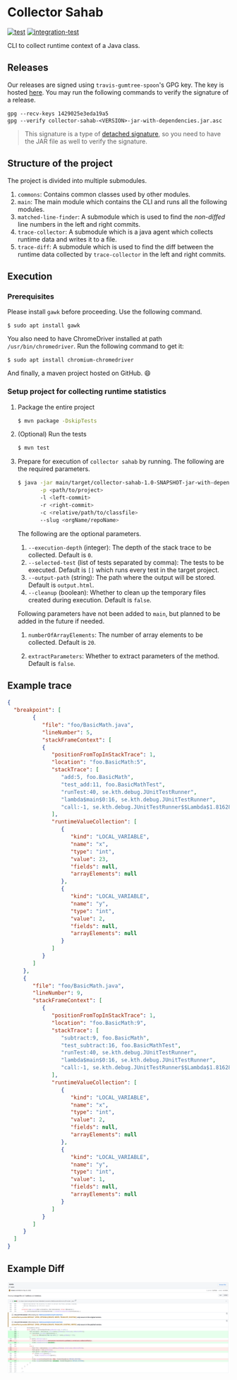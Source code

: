 # Collector Sahab

[![test](https://github.com/algomaster99/collector-sahab/actions/workflows/tests.yml/badge.svg)](https://github.com/algomaster99/collector-sahab/actions/workflows/tests.yml)
[![integration-test](https://github.com/ASSERT-KTH/collector-sahab/actions/workflows/it.yml/badge.svg)](https://github.com/ASSERT-KTH/collector-sahab/actions/workflows/it.yml)

CLI to collect runtime context of a Java class.

## Releases

Our releases are signed using `travis-gumtree-spoon`'s GPG key. The key is hosted
[here](https://keyserver.ubuntu.com/pks/lookup?op=get&search=0x1429025e3eda19a5).
You may run the following commands to verify the signature of a release.
```shell
gpg --recv-keys 1429025e3eda19a5
gpg --verify collector-sahab-<VERSION>-jar-with-dependencies.jar.asc
```
> This signature is a type of [detached signature](https://en.wikipedia.org/wiki/Detached_signature),
> so you need to have the JAR file as well to verify the signature.

## Structure of the project

The project is divided into multiple submodules.
1. `commons`: Contains common classes used by other modules.
1. `main`: The main module which contains the CLI and runs all the following modules.
1. `matched-line-finder`: A submodule which is used to find the _non-diffed_ line numbers
   in the left and right commits.
1. `trace-collector`: A submodule which is a java agent which collects runtime data
   and writes it to a file.
1. `trace-diff`: A submodule which is used to find the diff between the runtime data
   collected by `trace-collector` in the left and right commits.


## Execution

### Prerequisites

   Please install `gawk` before proceeding. Use the following command.
```shell
$ sudo apt install gawk
```

You also need to have ChromeDriver installed at path `/usr/bin/chromedriver`.
Run the following command to get it:
```shell
$ sudo apt install chromium-chromedriver
```

And finally, a maven project hosted on GitHub. :smile:

### Setup project for collecting runtime statistics

1. Package the entire project
    ```bash
   $ mvn package -DskipTests
    ```
2. (Optional) Run the tests
    ```bash
   $ mvn test
    ```

3. Prepare for execution of `collector sahab` by running. The following are the required parameters.
   ```bash
   $ java -jar main/target/collector-sahab-1.0-SNAPSHOT-jar-with-dependencies.jar \
          -p <path/to/project>
          -l <left-commit>
          -r <right-commit>
          -c <relative/path/to/classfile>
          --slug <orgName/repoName>
   ```
   The following are the optional parameters.
   1. `--execution-depth` (integer): The depth of the stack trace to be collected. Default is `0`.
   1. `--selected-test` (list of tests separated by comma): The tests to be executed. Default is `[]` which
      runs every test in the target project.
   2. `--output-path` (string): The path where the output will be stored. Default is `output.html`.
   3. `--cleanup` (boolean): Whether to clean up the temporary files created during execution. Default is `false`.

   Following parameters have not been added to `main`, but planned to be added in the future if needed.
   
   1.  `numberOfArrayElements`: The number of array elements to be collected. Default is `20`.

   2. `extractParameters`: Whether to extract parameters of the method. Default is `false`. 


## Example trace

 ```json
{
   "breakpoint": [
         {
            "file": "foo/BasicMath.java",
            "lineNumber": 5,
            "stackFrameContext": [
            {
               "positionFromTopInStackTrace": 1,
               "location": "foo.BasicMath:5",
               "stackTrace": [
                  "add:5, foo.BasicMath",
                  "test_add:11, foo.BasicMathTest",
                  "runTest:40, se.kth.debug.JUnitTestRunner",
                  "lambda$main$0:16, se.kth.debug.JUnitTestRunner",
                  "call:-1, se.kth.debug.JUnitTestRunner$$Lambda$1.81628611"
               ],
               "runtimeValueCollection": [
                  {
                     "kind": "LOCAL_VARIABLE",
                     "name": "x",
                     "type": "int",
                     "value": 23,
                     "fields": null,
                     "arrayElements": null
                  },
                  {  
                     "kind": "LOCAL_VARIABLE",
                     "name": "y",
                     "type": "int",
                     "value": 2,
                     "fields": null,
                     "arrayElements": null
                  }
               ]
            }
         ]
      },
      {
         "file": "foo/BasicMath.java",
         "lineNumber": 9,
         "stackFrameContext": [
            {
               "positionFromTopInStackTrace": 1,
               "location": "foo.BasicMath:9",
               "stackTrace": [
                  "subtract:9, foo.BasicMath",
                  "test_subtract:16, foo.BasicMathTest",
                  "runTest:40, se.kth.debug.JUnitTestRunner",
                  "lambda$main$0:16, se.kth.debug.JUnitTestRunner",
                  "call:-1, se.kth.debug.JUnitTestRunner$$Lambda$1.81628611"
               ],
               "runtimeValueCollection": [
                  {
                     "kind": "LOCAL_VARIABLE",
                     "name": "x",
                     "type": "int",
                     "value": 2,
                     "fields": null,
                     "arrayElements": null
                  },
                  {
                     "kind": "LOCAL_VARIABLE",
                     "name": "y",
                     "type": "int",
                     "value": 1,
                     "fields": null,
                     "arrayElements": null
                  } 
               ]
            }
         ]
      }
   ]
}
```

## Example Diff

![example-diff.png](readme_assets/example-diff.png)

